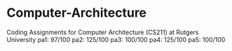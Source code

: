 # Computer-Architecture
Coding Assignments for Computer Architecture (CS211) at Rutgers University
pa1: 97/100
pa2: 125/100
pa3: 100/100
pa4: 125/100
pa5: 100/100
